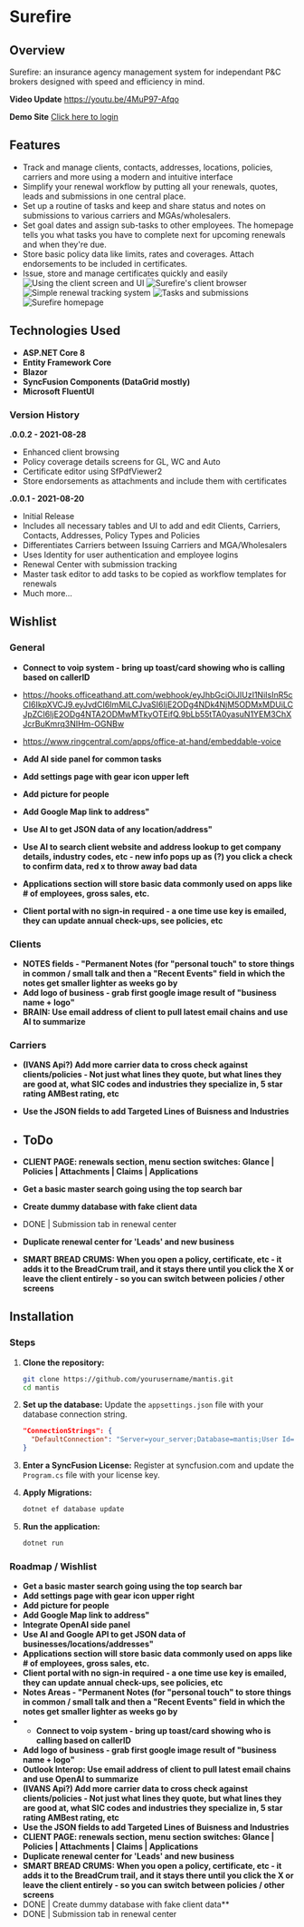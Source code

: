 # Surefire

## Overview
Surefire: an insurance agency management system for independant P&C brokers designed with speed and efficiency in mind.

**Video Update**
https://youtu.be/4MuP97-Afqo

**Demo Site**
[Click here to login](https://flashvenomdesign-001-site6.atempurl.com/)

## Features

- Track and manage clients, contacts, addresses, locations, policies, carriers and more using a modern and intuitive interface
- Simplify your renewal workflow by putting all your renewals, quotes, leads and submissions in one central place.
- Set up a routine of tasks and keep and share status and notes on submissions to various carriers and MGAs/wholesalers.
- Set goal dates and assign sub-tasks to other employees. The homepage tells you what tasks you have to complete next for upcoming renewals and when they're due.
- Store basic policy data like limits, rates and coverages. Attach endorsements to be included in certificates.
- Issue, store and manage certificates quickly and easily
![Using the client screen and UI](https://flashvenom.com/surefire/surefire2.png)
![Surefire's client browser](https://flashvenom.com/surefire/surefire3.png)
![Simple renewal tracking system](https://flashvenom.com/surefire/surefire4.png)
![Tasks and submissions](https://flashvenom.com/surefire/surefire5.png)
![Surefire homepage](https://flashvenom.com/surefire/surefire6.png)
 
## Technologies Used

- **ASP.NET Core 8**
- **Entity Framework Core**
- **Blazor**
- **SyncFusion Components (DataGrid mostly)**
- **Microsoft FluentUI**

### Version History
**.0.0.2 - 2021-08-28**
- Enhanced client browsing
- Policy coverage details screens for GL, WC and Auto
- Certificate editor using SfPdfViewer2
- Store endorsements as attachments and include them with certificates

**.0.0.1 - 2021-08-20**
- Initial Release
- Includes all necessary tables and UI to add and edit Clients, Carriers, Contacts, Addresses, Policy Types and Policies
- Differentiates Carriers between Issuing Carriers and MGA/Wholesalers
- Uses Identity for user authentication and employee logins
- Renewal Center with submission tracking
- Master task editor to add tasks to be copied as workflow templates for renewals
- Much more...


## Wishlist
### General

- **Connect to voip system - bring up toast/card showing who is calling based on callerID** 
- https://hooks.officeathand.att.com/webhook/eyJhbGciOiJIUzI1NiIsInR5cCI6IkpXVCJ9.eyJvdCI6ImMiLCJvaSI6IjE2ODg4NDk4NjM5ODMxMDUiLCJpZCI6IjE2ODg4NTA2ODMwMTkyOTEifQ.9bLb55tTA0yasuN1YEM3ChXJcrBuKmrq3NIHm-OGNBw
- https://www.ringcentral.com/apps/office-at-hand/embeddable-voice
- **Add AI side panel for common tasks**
- **Add settings page with gear icon upper left**
- **Add picture for people**
- **Add Google Map link to address"**
- **Use AI to get JSON data of any location/address"**
- **Use AI to search client website and address lookup to get company details, industry codes, etc - new info pops up as (?) you click a check to confirm data, red x to throw away bad data**

- **Applications section will store basic data commonly used on apps like # of employees, gross sales, etc.**
- **Client portal with no sign-in required - a one time use key is emailed, they can update annual check-ups, see policies, etc**
### Clients
- **NOTES fields - "Permanent Notes (for "personal touch" to store things in common / small talk and then a "Recent Events" field in which the notes get smaller lighter as weeks go by**
- **Add logo of business - grab first google image result of "business name + logo"**
- **BRAIN: Use email address of client to pull latest email chains and use AI to summarize**
### Carriers
- **(IVANS Api?) Add more carrier data to cross check against clients/policies - Not just what lines they quote, but what lines they are good at, what SIC codes and industries they specialize in, 5 star rating AMBest rating, etc**
- **Use the JSON fields to add Targeted Lines of Buisness and Industries**


- ## ToDo
- **CLIENT PAGE: renewals section, menu section switches: Glance | Policies | Attachments | Claims | Applications**
- **Get a basic master search going using the top search bar**
- **Create dummy database with fake client data**
- DONE | Submission tab in renewal center
- **Duplicate renewal center for 'Leads' and new business**
- **SMART BREAD CRUMS: When you open a policy, certificate, etc - it adds it to the BreadCrum trail, and it stays there until you click the X or leave the client entirely - so you can switch between policies / other screens**

 
## Installation


### Steps

1. **Clone the repository:**
    ```bash
    git clone https://github.com/yourusername/mantis.git
    cd mantis
    ```

2. **Set up the database:**
    Update the `appsettings.json` file with your database connection string.
    ```json
    "ConnectionStrings": {
      "DefaultConnection": "Server=your_server;Database=mantis;User Id=your_user;Password=your_password;"
    }
    ```

2. **Enter a SyncFusion License:**
    Register at syncfusion.com and update the `Program.cs` file with your license key.


3. **Apply Migrations:**
    ```bash
    dotnet ef database update
    ```

4. **Run the application:**
    ```bash
    dotnet run
    ```

### Roadmap / Wishlist
- **Get a basic master search going using the top search bar**
- **Add settings page with gear icon upper right**
- **Add picture for people**
- **Add Google Map link to address"**
- **Integrate OpenAI side panel**
- **Use AI and Google API to get JSON data of businesses/locations/addresses"**
- **Applications section will store basic data commonly used on apps like # of employees, gross sales, etc.**
- **Client portal with no sign-in required - a one time use key is emailed, they can update annual check-ups, see policies, etc**
- **Notes Areas - "Permanent Notes (for "personal touch" to store things in common / small talk and then a "Recent Events" field in which the notes get smaller lighter as weeks go by**
- - **Connect to voip system - bring up toast/card showing who is calling based on callerID**
- **Add logo of business - grab first google image result of "business name + logo"**
- **Outlook Interop: Use email address of client to pull latest email chains and use OpenAI to summarize**
- **(IVANS Api?) Add more carrier data to cross check against clients/policies - Not just what lines they quote, but what lines they are good at, what SIC codes and industries they specialize in, 5 star rating AMBest rating, etc**
- **Use the JSON fields to add Targeted Lines of Buisness and Industries**
- **CLIENT PAGE: renewals section, menu section switches: Glance | Policies | Attachments | Claims | Applications**
- **Duplicate renewal center for 'Leads' and new business**
- **SMART BREAD CRUMS: When you open a policy, certificate, etc - it adds it to the BreadCrum trail, and it stays there until you click the X or leave the client entirely - so you can switch between policies / other screens**
- DONE | Create dummy database with fake client data**
- DONE | Submission tab in renewal center
